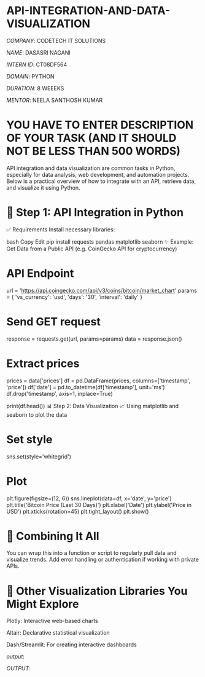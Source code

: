 # API-INTEGRATION-AND-DATA-VISUALIZATION

*COMPANY*: CODETECH IT SOLUTIONS

*NAME*: DASASRI NAGANI

*INTERN ID*: CT08DF564 

*DOMAIN*: PYTHON

*DURATION*: 8 WEEEKS

*MENTOR*: NEELA SANTHOSH KUMAR

# YOU HAVE TO ENTER DESCRIPTION OF YOUR TASK (AND IT SHOULD NOT BE LESS THAN 500 WORDS)

API integration and data visualization are common tasks in Python, especially for data analysis, web development, and automation projects. Below is a practical overview of how to integrate with an API, retrieve data, and visualize it using Python.

# 🔧 Step 1: API Integration in Python
✅ Requirements
Install necessary libraries:

bash
Copy
Edit
pip install requests pandas matplotlib seaborn
✨ Example: Get Data from a Public API (e.g. CoinGecko API for cryptocurrency)

# API Endpoint
url = 'https://api.coingecko.com/api/v3/coins/bitcoin/market_chart'
params = {
    'vs_currency': 'usd',
    'days': '30',
    'interval': 'daily'
}

# Send GET request
response = requests.get(url, params=params)
data = response.json()

# Extract prices
prices = data['prices']
df = pd.DataFrame(prices, columns=['timestamp', 'price'])
df['date'] = pd.to_datetime(df['timestamp'], unit='ms')
df.drop('timestamp', axis=1, inplace=True)

print(df.head())
📊 Step 2: Data Visualization
📈 Using matplotlib and seaborn to plot the data

# Set style
sns.set(style='whitegrid')

# Plot
plt.figure(figsize=(12, 6))
sns.lineplot(data=df, x='date', y='price')
plt.title('Bitcoin Price (Last 30 Days)')
plt.xlabel('Date')
plt.ylabel('Price in USD')
plt.xticks(rotation=45)
plt.tight_layout()
plt.show()

# 🔄 Combining It All
You can wrap this into a function or script to regularly pull data and visualize trends. Add error handling or authentication if working with private APIs.

# 🧠 Other Visualization Libraries You Might Explore
Plotly: Interactive web-based charts

Altair: Declarative statistical visualization

Dash/Streamlit: For creating interactive dashboards

*output*: 

*OUTPUT*: 





